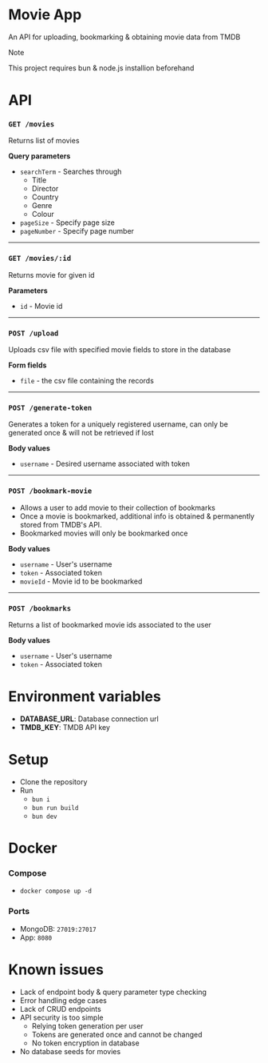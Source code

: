 # Movie App

An API for uploading, bookmarking & obtaining movie data from TMDB

> [!NOTE]
> This project requires bun & node.js installion beforehand

# API

### `GET /movies`

Returns list of movies

**Query parameters**
- `searchTerm` - Searches through
  - Title
  - Director
  - Country
  - Genre
  - Colour
- `pageSize` - Specify page size
- `pageNumber` - Specify page number
***

### `GET /movies/:id`

Returns movie for given id

**Parameters**
- `id` - Movie id
***

### `POST /upload`

Uploads csv file with specified movie fields to store in the database

**Form fields**
- `file` - the csv file containing the records
***

### `POST /generate-token`

Generates a token for a uniquely registered username, can only be generated once & will not be retrieved if lost

**Body values**
- `username` - Desired username associated with token
***

### `POST /bookmark-movie`

- Allows a user to add movie to their collection of bookmarks
- Once a movie is bookmarked, additional info is obtained & permanently stored from TMDB's API.
- Bookmarked movies will only be bookmarked once

**Body values**
- `username` - User's username
- `token` - Associated token
- `movieId` - Movie id to be bookmarked
***

### `POST /bookmarks`

Returns a list of bookmarked movie ids associated to the user

**Body values**
- `username` - User's username
- `token` - Associated token

# Environment variables

- **DATABASE_URL**: Database connection url
- **TMDB_KEY**: TMDB API key

# Setup

- Clone the repository
- Run
  - `bun i`
  - `bun run build`
  - `bun dev`

# Docker

### Compose

- `docker compose up -d`

### Ports

- MongoDB: `27019:27017`
- App: `8080`

# Known issues

- Lack of endpoint body & query parameter type checking
- Error handling edge cases
- Lack of CRUD endpoints
- API security is too simple
  - Relying token generation per user
  - Tokens are generated once and cannot be changed
  - No token encryption in database
- No database seeds for movies
